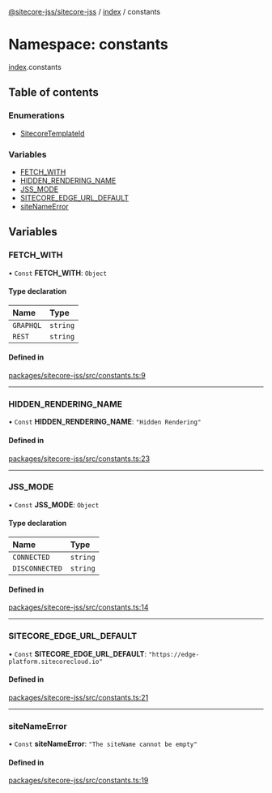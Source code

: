 [@sitecore-jss/sitecore-jss](../README.md) / [index](index.md) / constants

# Namespace: constants

[index](index.md).constants

## Table of contents

### Enumerations

- [SitecoreTemplateId](../enums/index.constants.SitecoreTemplateId.md)

### Variables

- [FETCH\_WITH](index.constants.md#fetch_with)
- [HIDDEN\_RENDERING\_NAME](index.constants.md#hidden_rendering_name)
- [JSS\_MODE](index.constants.md#jss_mode)
- [SITECORE\_EDGE\_URL\_DEFAULT](index.constants.md#sitecore_edge_url_default)
- [siteNameError](index.constants.md#sitenameerror)

## Variables

### FETCH\_WITH

• `Const` **FETCH\_WITH**: `Object`

#### Type declaration

| Name | Type |
| :------ | :------ |
| `GRAPHQL` | `string` |
| `REST` | `string` |

#### Defined in

[packages/sitecore-jss/src/constants.ts:9](https://github.com/Sitecore/jss/blob/57a284eb4/packages/sitecore-jss/src/constants.ts#L9)

___

### HIDDEN\_RENDERING\_NAME

• `Const` **HIDDEN\_RENDERING\_NAME**: ``"Hidden Rendering"``

#### Defined in

[packages/sitecore-jss/src/constants.ts:23](https://github.com/Sitecore/jss/blob/57a284eb4/packages/sitecore-jss/src/constants.ts#L23)

___

### JSS\_MODE

• `Const` **JSS\_MODE**: `Object`

#### Type declaration

| Name | Type |
| :------ | :------ |
| `CONNECTED` | `string` |
| `DISCONNECTED` | `string` |

#### Defined in

[packages/sitecore-jss/src/constants.ts:14](https://github.com/Sitecore/jss/blob/57a284eb4/packages/sitecore-jss/src/constants.ts#L14)

___

### SITECORE\_EDGE\_URL\_DEFAULT

• `Const` **SITECORE\_EDGE\_URL\_DEFAULT**: ``"https://edge-platform.sitecorecloud.io"``

#### Defined in

[packages/sitecore-jss/src/constants.ts:21](https://github.com/Sitecore/jss/blob/57a284eb4/packages/sitecore-jss/src/constants.ts#L21)

___

### siteNameError

• `Const` **siteNameError**: ``"The siteName cannot be empty"``

#### Defined in

[packages/sitecore-jss/src/constants.ts:19](https://github.com/Sitecore/jss/blob/57a284eb4/packages/sitecore-jss/src/constants.ts#L19)
